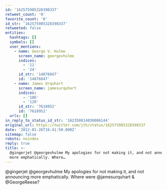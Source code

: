 ```yaml
---
id: '162575985328398337'
retweet_count: '0'
favorite_count: '0'
id_str: '162575985328398337'
retweeted: false
entities:
  hashtags: []
  symbols: []
  user_mentions:
    - name: George V. Hulme
      screen_name: georgevhulme
      indices:
        - '11'
        - '24'
      id_str: '14876847'
      id: '14876847'
    - name: James Urquhart
      screen_name: jamesurquhart
      indices:
        - '106'
        - '120'
      id_str: '7618952'
      id: '7618952'
  urls: []
in_reply_to_status_id_str: '162350814030086144'
original_url: https://twitter.com/jth/status/162575985328398337
date: '2012-01-26T16:41:50.000Z'
sitemap: false
robots: noindex
reply: true
title: >-
  @gingerjet @georgevhulme My apologies for not making it, and not announcing
  more emphatically. Where…
---
```


@gingerjet @georgevhulme My apologies for not making it, and not announcing more emphatically. Where were @jamesurquhart & @GeorgeReese?